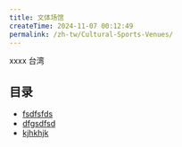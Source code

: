 ```yaml
---
title: 文体场馆
createTime: 2024-11-07 00:12:49
permalink: /zh-tw/Cultural-Sports-Venues/
---
```


xxxx  台湾

## 目录
- [fsdfsfds](./1.fsdfsfds.md)
- [dfgsdfsd](./2.dfgsdfsd.md)
- [kjhkhjk](./3.kjhkhjk.md)
